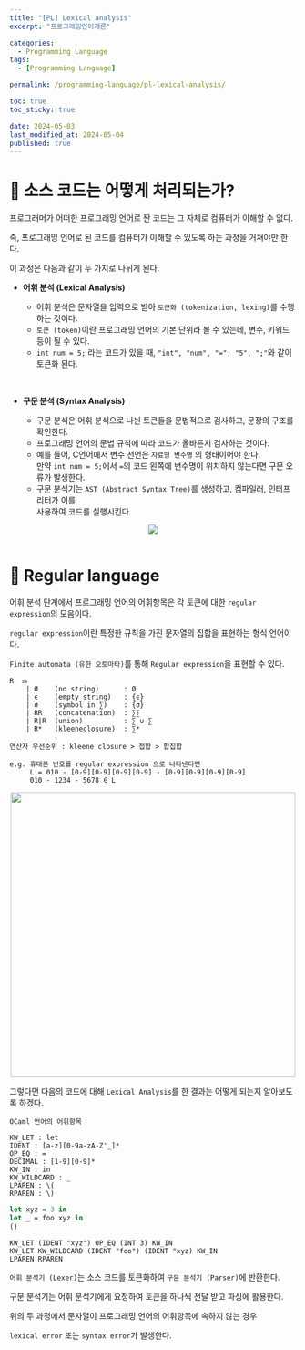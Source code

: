 ```yaml
---
title: "[PL] Lexical analysis"
excerpt: "프로그래밍언어개론"

categories:
  - Programming Language
tags:
  - [Programming Language]

permalink: /programming-language/pl-lexical-analysis/

toc: true
toc_sticky: true

date: 2024-05-03
last_modified_at: 2024-05-04
published: true
---
```


# 👑 소스 코드는 어떻게 처리되는가?

프로그래머가 어떠한 프로그래밍 언어로 짠 코드는 그 자체로 컴퓨터가 이해할 수 없다. <br>

즉, 프로그래밍 언어로 된 코드를 컴퓨터가 이해할 수 있도록 하는 과정을 거쳐야만 한다. <br>

이 과정은 다음과 같이 두 가지로 나뉘게 된다. <br>

- **어휘 분석 (Lexical Analysis)**

  + 어휘 분석은 문자열을 입력으로 받아 `토큰화 (tokenization, lexing)`를 수행하는 것이다.
  + `토큰 (token)`이란 프로그래밍 언어의 기본 단위라 볼 수 있는데, 변수, 키워드 등이 될 수 있다.
  + `int num = 5;` 라는 코드가 있을 때, `"int", "num", "=", "5", ";"`와 같이 토큰화 된다.

<br>

- **구문 분석 (Syntax Analysis)**

  + 구문 분석은 어휘 분석으로 나뉜 토큰들을 문법적으로 검사하고, 문장의 구조를 확인한다.
  + 프로그래밍 언어의 문법 규칙에 따라 코드가 올바른지 검사하는 것이다.
  + 예를 들어, C언어에서 변수 선언은 `자료형 변수명` 의 형태이어야 한다. <br>
    만약 `int num = 5;`에서 `=`의 코드 왼쪽에 변수명이 위치하지 않는다면 구문 오류가 발생한다.
  + 구문 분석기는 `AST (Abstract Syntax Tree)`를 생성하고, 컴파일러, 인터프리터가 이를 <br>
    사용하여 코드를 실행시킨다.

<center><img src="https://github.com/jinwoojwa/jinwoo.github.io/assets/112393728/bb449f04-dbd4-4647-9722-14c7b101d18d"></center>

<br>

# 👑 Regular language

어휘 분석 단계에서 프로그래밍 언어의 어휘항목은 각 토큰에 대한 `regular expression`의 모음이다. <br>

`regular expression`이란 특정한 규칙을 가진 문자열의 집합을 표현하는 형식 언어이다. <br>

`Finite automata (유한 오토마타)`를 통해 `Regular expression`을 표현할 수 있다.

    R  ⩴
        | Ø    (no string)      : Ø
        | ϵ    (empty string)   : {ϵ}
        | σ    (symbol in ∑)    : {σ}
        | RR   (concatenation)  : ∑∑
        | R|R  (union)          : ∑ ∪ ∑
        | R*   (kleeneclosure)  : ∑*

    연산자 우선순위 : kleene closure > 접합 > 합집합

    e.g. 휴대폰 번호를 regular expression 으로 나타낸다면
         L = 010 - [0-9][0-9][0-9][0-9] - [0-9][0-9][0-9][0-9]
         010 - 1234 - 5678 ∈ L

<center><img src="https://github.com/jinwoojwa/jinwoo.github.io/assets/112393728/af1f26d2-08c0-47f3-af35-f64a64e6fefc" width="500"></center>

그렇다면 다음의 코드에 대해 `Lexical Analysis`를 한 결과는 어떻게 되는지 알아보도록 하겠다. <br>

    OCaml 언어의 어휘항목

    KW_LET : let
    IDENT : [a-z][0-9a-zA-Z'_]*
    OP_EQ : =
    DECIMAL : [1-9][0-9]*
    KW_IN : in
    KW_WILDCARD : _
    LPAREN : \(
    RPAREN : \)

```ml
let xyz = 3 in
let _ = foo xyz in
()
```

    KW_LET (IDENT "xyz") OP_EQ (INT 3) KW_IN
    KW_LET KW_WILDCARD (IDENT "foo") (IDENT "xyz) KW_IN
    LPAREN RPAREN

`어휘 분석기 (Lexer)`는 소스 코드를 토큰화하여 `구문 분석기 (Parser)`에 반환한다. <br>

구문 분석기는 어휘 분석기에게 요청하여 토큰을 하나씩 전달 받고 파싱에 활용한다. <br>

위의 두 과정에서 문자열이 프로그래밍 언어의 어휘항목에 속하지 않는 경우 <br>

`lexical error` 또는 `syntax error`가 발생한다.

